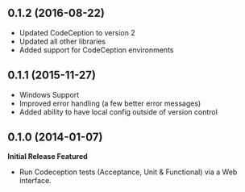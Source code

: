 ## 0.1.2 (2016-08-22)
 - Updated CodeCeption to version 2
 - Updated all other libraries
 - Added support for CodeCeption environments

## 0.1.1 (2015-11-27)
 - Windows Support
 - Improved error handling (a few better error messages)
 - Added ability to have local config outside of version control

## 0.1.0 (2014-01-07)

**Initial Release Featured**

- Run Codeception tests (Acceptance, Unit & Functional) via a Web interface.
